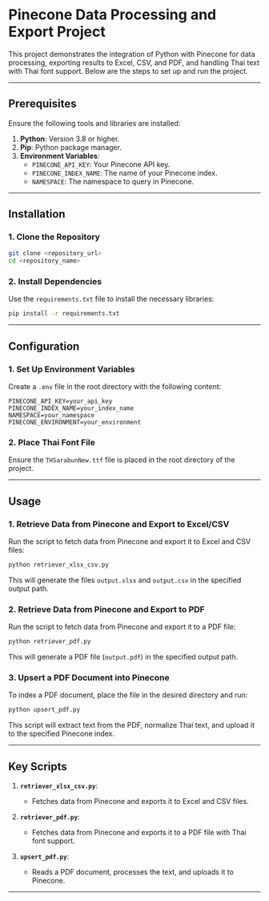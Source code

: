 # Pinecone Data Processing and Export Project

This project demonstrates the integration of Python with Pinecone for data processing, exporting results to Excel, CSV, and PDF, and handling Thai text with Thai font support. Below are the steps to set up and run the project.

---

## Prerequisites

Ensure the following tools and libraries are installed:

1. **Python**: Version 3.8 or higher.
2. **Pip**: Python package manager.
3. **Environment Variables**:
   - `PINECONE_API_KEY`: Your Pinecone API key.
   - `PINECONE_INDEX_NAME`: The name of your Pinecone index.
   - `NAMESPACE`: The namespace to query in Pinecone.

---

## Installation

### 1. Clone the Repository

```bash
git clone <repository_url>
cd <repository_name>
```

### 2. Install Dependencies

Use the `requirements.txt` file to install the necessary libraries:

```bash
pip install -r requirements.txt
```

---

## Configuration

### 1. Set Up Environment Variables

Create a `.env` file in the root directory with the following content:

```env
PINECONE_API_KEY=your_api_key
PINECONE_INDEX_NAME=your_index_name
NAMESPACE=your_namespace
PINECONE_ENVIRONMENT=your_environment
```

### 2. Place Thai Font File

Ensure the `THSarabunNew.ttf` file is placed in the root directory of the project.

---

## Usage

### 1. Retrieve Data from Pinecone and Export to Excel/CSV

Run the script to fetch data from Pinecone and export it to Excel and CSV files:

```bash
python retriever_xlsx_csv.py
```

This will generate the files `output.xlsx` and `output.csv` in the specified output path.

### 2. Retrieve Data from Pinecone and Export to PDF

Run the script to fetch data from Pinecone and export it to a PDF file:

```bash
python retriever_pdf.py
```

This will generate a PDF file (`output.pdf`) in the specified output path.

### 3. Upsert a PDF Document into Pinecone

To index a PDF document, place the file in the desired directory and run:

```bash
python upsert_pdf.py
```

This script will extract text from the PDF, normalize Thai text, and upload it to the specified Pinecone index.

---

## Key Scripts

1. **`retriever_xlsx_csv.py`**:
   - Fetches data from Pinecone and exports it to Excel and CSV files.

2. **`retriever_pdf.py`**:
   - Fetches data from Pinecone and exports it to a PDF file with Thai font support.

3. **`upsert_pdf.py`**:
   - Reads a PDF document, processes the text, and uploads it to Pinecone.

---
